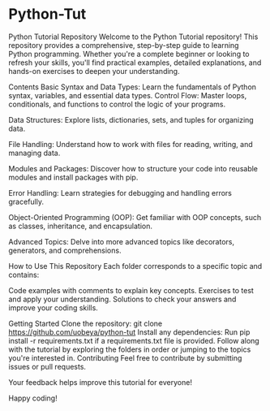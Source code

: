 # Python-Tut
Python Tutorial Repository
Welcome to the Python Tutorial repository! This repository provides a comprehensive, step-by-step guide to learning Python programming. Whether you're a complete beginner or looking to refresh your skills, you'll find practical examples, detailed explanations, and hands-on exercises to deepen your understanding.

Contents
Basic Syntax and Data Types: Learn the fundamentals of Python syntax, variables, and essential data types.
Control Flow: Master loops, conditionals, and functions to control the logic of your programs.

Data Structures: Explore lists, dictionaries, sets, and tuples for organizing data.

File Handling: Understand how to work with files for reading, writing, and managing data.

Modules and Packages: Discover how to structure your code into reusable modules and install packages with pip.

Error Handling: Learn strategies for debugging and handling errors gracefully.

Object-Oriented Programming (OOP): Get familiar with OOP concepts, such as classes, inheritance, and encapsulation.

Advanced Topics: Delve into more advanced topics like decorators, generators, and comprehensions.


How to Use This Repository
Each folder corresponds to a specific topic and contains:

Code examples with comments to explain key concepts.
Exercises to test and apply your understanding.
Solutions to check your answers and improve your coding skills.

Getting Started
Clone the repository: git clone https://github.com/uobeya/python-tut
Install any dependencies: Run pip install -r requirements.txt if a requirements.txt file is provided.
Follow along with the tutorial by exploring the folders in order or jumping to the topics you're interested in.
Contributing
Feel free to contribute by submitting issues or pull requests. 

Your feedback helps improve this tutorial for everyone!

Happy coding!
